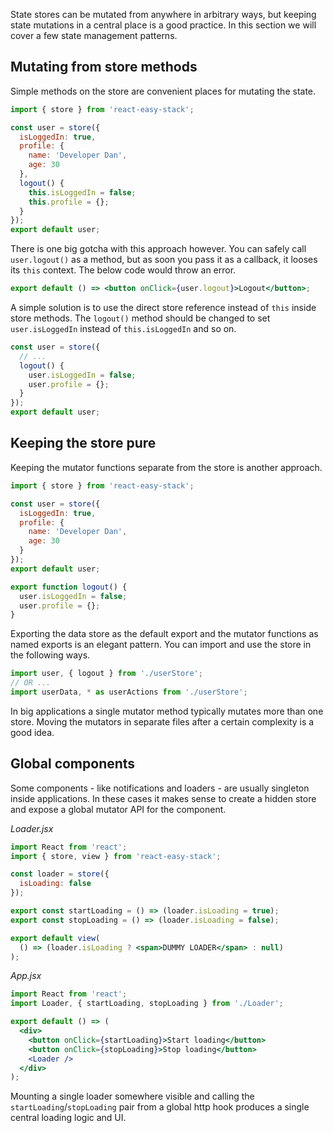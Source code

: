 State stores can be mutated from anywhere in arbitrary ways, but keeping state mutations in a central place is a good practice. In this section we will cover a few state management patterns.

## Mutating from store methods

Simple methods on the store are convenient places for mutating the state.

```js
import { store } from 'react-easy-stack';

const user = store({
  isLoggedIn: true,
  profile: {
    name: 'Developer Dan',
    age: 30
  },
  logout() {
    this.isLoggedIn = false;
    this.profile = {};
  }
});
export default user;
```

There is one big gotcha with this approach however. You can safely call `user.logout()` as a method, but as soon you pass it as a callback, it looses its `this` context. The below code would throw an error.

```jsx
export default () => <button onClick={user.logout}>Logout</button>;
```

A simple solution is to use the direct store reference instead of `this` inside store methods. The `logout()` method should be changed to set `user.isLoggedIn` instead of `this.isLoggedIn` and so on.

```js
const user = store({
  // ...
  logout() {
    user.isLoggedIn = false;
    user.profile = {};
  }
});
export default user;
```

## Keeping the store pure

Keeping the mutator functions separate from the store is another approach.

```js
import { store } from 'react-easy-stack';

const user = store({
  isLoggedIn: true,
  profile: {
    name: 'Developer Dan',
    age: 30
  }
});
export default user;

export function logout() {
  user.isLoggedIn = false;
  user.profile = {};
}
```

Exporting the data store as the default export and the mutator functions as named exports is an elegant pattern. You can import and use the store in the following ways.

```jsx
import user, { logout } from './userStore';
// OR ...
import userData, * as userActions from './userStore';
```

In big applications a single mutator method typically mutates more than one store. Moving the mutators in separate files after a certain complexity is a good idea.

## Global components

Some components - like notifications and loaders - are usually singleton inside applications. In these cases it makes sense to create a hidden store and expose a global mutator API for the component.

_Loader.jsx_

```jsx
import React from 'react';
import { store, view } from 'react-easy-stack';

const loader = store({
  isLoading: false
});

export const startLoading = () => (loader.isLoading = true);
export const stopLoading = () => (loader.isLoading = false);

export default view(
  () => (loader.isLoading ? <span>DUMMY LOADER</span> : null)
);
```

_App.jsx_

```jsx
import React from 'react';
import Loader, { startLoading, stopLoading } from './Loader';

export default () => (
  <div>
    <button onClick={startLoading}>Start loading</button>
    <button onClick={stopLoading}>Stop loading</button>
    <Loader />
  </div>
);
```

<div id="loader-demo"></div>

Mounting a single loader somewhere visible and calling the `startLoading`/`stopLoading` pair from a global http hook produces a single central loading logic and UI.
